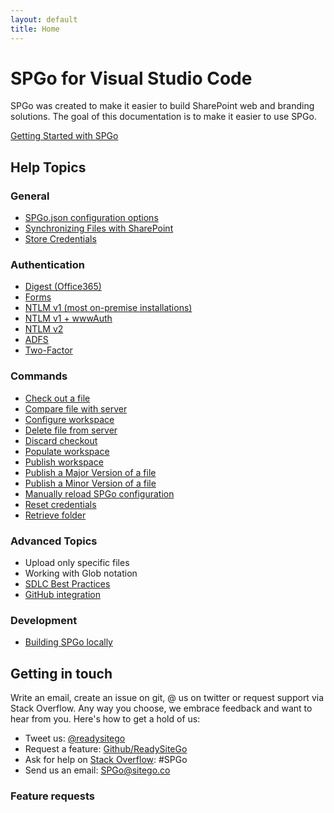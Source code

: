 ```yaml
---
layout: default
title: Home
---
```


# SPGo for Visual Studio Code

SPGo was created to make it easier to build SharePoint web and branding solutions. The goal of this documentation is to make it easier to use SPGo.

[Getting Started with SPGo](/spgo/general/getting-started-with-spgo)

## Help Topics
### General
* [SPGo.json configuration options](/spgo/general/config-options)
* [Synchronizing Files with SharePoint](/spgo/general/synchronizing-files-with-sharepoint)
* [Store Credentials](/spgo/general/store-credentials)

### Authentication
* [Digest (Office365)](/spgo/authentication/adfs-authentication)
* [Forms](/spgo/authentication/forms-authentication)
* [NTLM v1 (most on-premise installations)](/spgo/authentication/ntlm-authentication)
* [NTLM v1 + wwwAuth](/spgo/authentication/ntlm-with-www-Authentication)
* [NTLM v2 ](/spgo/authentication/ntlm-v2-authentication)
* [ADFS](/spgo/authentication/adfs-authentication)
* [Two-Factor](./spgo/authentication/two-factor-authentication)

### Commands
* [Check out a file](/spgo/commands/check-out-file)
* [Compare file with server](/spgo/commands/compare-with-server)
* [Configure workspace](/spgo/commands/configure-workspace)
* [Delete file from server](/spgo/commands/delete-file)
* [Discard checkout](/spgo/commands/discard-checkout)
* [Populate workspace](/spgo/commands/populate-workspace)
* [Publish workspace](/spgo/commands/publish-workspace)
* [Publish a Major Version of a file](/spgo/commands/publish-major-file)
* [Publish a Minor Version of a file](/spgo/commands/publish-minor-file)
* [Manually reload SPGo configuration](/spgo/commands/reload-configuration)
* [Reset credentials](/spgo/commands/reset-credentials)
* [Retrieve folder](/spgo/commands/retrieve-folder)

### Advanced Topics
* Upload only specific files
* Working with Glob notation
* [SDLC Best Practices](/spgo/advanced/spgo-and-sdlc)
* [GitHub integration](/spgo/advanced/github-integration)

### Development
* [Building SPGo locally](/spgo/development/build-locally)

## Getting in touch
Write an email, create an issue on git, @ us on twitter or request support via Stack Overflow. Any way you choose, we embrace feedback and want to hear from you. Here's how to get a hold of us:

* Tweet us: [@readysitego](https://twitter.com/ReadySiteGo)
* Request a feature: [Github/ReadySiteGo](https://github.com/readysitego/spgo/issues)
* Ask for help on [Stack Overflow](https://stackoverflow.com/): #SPGo
* Send us an email: [SPGo@sitego.co](mailto:spgo@sitego.co)

### Feature requests

